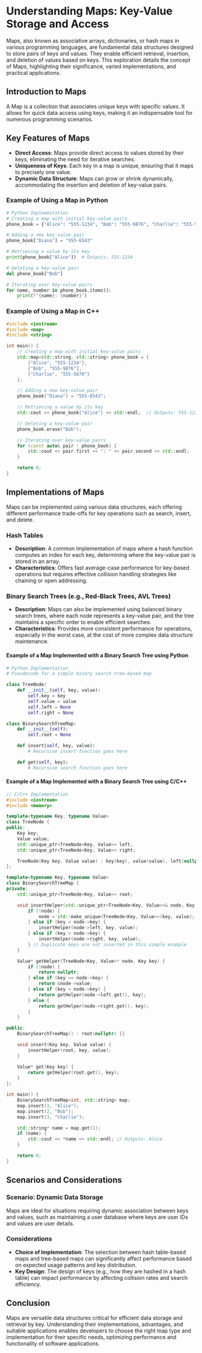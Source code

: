 # Understanding Maps: Key-Value Storage and Access

Maps, also known as associative arrays, dictionaries, or hash maps in various programming languages, are fundamental data structures designed to store pairs of keys and values. They enable efficient retrieval, insertion, and deletion of values based on keys. This exploration details the concept of Maps, highlighting their significance, varied implementations, and practical applications.

## Introduction to Maps

A Map is a collection that associates unique keys with specific values. It allows for quick data access using keys, making it an indispensable tool for numerous programming scenarios.

## Key Features of Maps

- **Direct Access**: Maps provide direct access to values stored by their keys, eliminating the need for iterative searches.
- **Uniqueness of Keys**: Each key in a map is unique, ensuring that it maps to precisely one value.
- **Dynamic Data Structure**: Maps can grow or shrink dynamically, accommodating the insertion and deletion of key-value pairs.

### Example of Using a Map in Python

```python
# Python Implementation
# Creating a map with initial key-value pairs
phone_book = {"Alice": "555-1234", "Bob": "555-9876", "Charlie": "555-5678"}

# Adding a new key-value pair
phone_book["Diana"] = "555-6543"

# Retrieving a value by its key
print(phone_book["Alice"])  # Outputs: 555-1234

# Deleting a key-value pair
del phone_book["Bob"]

# Iterating over key-value pairs
for name, number in phone_book.items():
    print(f"{name}: {number}")
```
### Example of Using a Map in C++

```cpp
#include <iostream>
#include <map>
#include <string>

int main() {
    // Creating a map with initial key-value pairs
    std::map<std::string, std::string> phone_book = {
        {"Alice", "555-1234"},
        {"Bob", "555-9876"},
        {"Charlie", "555-5678"}
    };

    // Adding a new key-value pair
    phone_book["Diana"] = "555-6543";

    // Retrieving a value by its key
    std::cout << phone_book["Alice"] << std::endl;  // Outputs: 555-1234

    // Deleting a key-value pair
    phone_book.erase("Bob");

    // Iterating over key-value pairs
    for (const auto& pair : phone_book) {
        std::cout << pair.first << ": " << pair.second << std::endl;
    }

    return 0;
}
```

## Implementations of Maps

Maps can be implemented using various data structures, each offering different performance trade-offs for key operations such as search, insert, and delete.

### Hash Tables

- **Description**: A common implementation of maps where a hash function computes an index for each key, determining where the key-value pair is stored in an array.
- **Characteristics**: Offers fast average-case performance for key-based operations but requires effective collision handling strategies like chaining or open addressing.

### Binary Search Trees (e.g., Red-Black Trees, AVL Trees)

- **Description**: Maps can also be implemented using balanced binary search trees, where each node represents a key-value pair, and the tree maintains a specific order to enable efficient searches.
- **Characteristics**: Provides more consistent performance for operations, especially in the worst case, at the cost of more complex data structure maintenance.

#### Example of a Map Implemented with a Binary Search Tree using Python

```python
# Python Implementation
# Pseudocode for a simple binary search tree-based map

class TreeNode:
    def __init__(self, key, value):
        self.key = key
        self.value = value
        self.left = None
        self.right = None

class BinarySearchTreeMap:
    def __init__(self):
        self.root = None

    def insert(self, key, value):
        # Recursive insert function goes here

    def get(self, key):
        # Recursive search function goes here
```
#### Example of a Map Implemented with a Binary Search Tree using C/C++
```cpp
// C/C++ Implementation
#include <iostream>
#include <memory>

template<typename Key, typename Value>
class TreeNode {
public:
    Key key;
    Value value;
    std::unique_ptr<TreeNode<Key, Value>> left;
    std::unique_ptr<TreeNode<Key, Value>> right;

    TreeNode(Key key, Value value) : key(key), value(value), left(nullptr), right(nullptr) {}
};

template<typename Key, typename Value>
class BinarySearchTreeMap {
private:
    std::unique_ptr<TreeNode<Key, Value>> root;

    void insertHelper(std::unique_ptr<TreeNode<Key, Value>>& node, Key key, Value value) {
        if (!node) {
            node = std::make_unique<TreeNode<Key, Value>>(key, value);
        } else if (key < node->key) {
            insertHelper(node->left, key, value);
        } else if (key > node->key) {
            insertHelper(node->right, key, value);
        } // Duplicate keys are not inserted in this simple example
    }

    Value* getHelper(TreeNode<Key, Value>* node, Key key) {
        if (!node) {
            return nullptr;
        } else if (key == node->key) {
            return &node->value;
        } else if (key < node->key) {
            return getHelper(node->left.get(), key);
        } else {
            return getHelper(node->right.get(), key);
        }
    }

public:
    BinarySearchTreeMap() : root(nullptr) {}

    void insert(Key key, Value value) {
        insertHelper(root, key, value);
    }

    Value* get(Key key) {
        return getHelper(root.get(), key);
    }
};

int main() {
    BinarySearchTreeMap<int, std::string> map;
    map.insert(1, "Alice");
    map.insert(2, "Bob");
    map.insert(3, "Charlie");

    std::string* name = map.get(1);
    if (name) {
        std::cout << *name << std::endl; // Outputs: Alice
    }

    return 0;
}
```

## Scenarios and Considerations

### Scenario: Dynamic Data Storage

Maps are ideal for situations requiring dynamic association between keys and values, such as maintaining a user database where keys are user IDs and values are user details.

### Considerations

- **Choice of Implementation**: The selection between hash table-based maps and tree-based maps can significantly affect performance based on expected usage patterns and key distribution.
- **Key Design**: The design of keys (e.g., how they are hashed in a hash table) can impact performance by affecting collision rates and search efficiency.

## Conclusion

Maps are versatile data structures critical for efficient data storage and retrieval by key. Understanding their implementations, advantages, and suitable applications enables developers to choose the right map type and implementation for their specific needs, optimizing performance and functionality of software applications.


